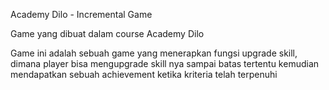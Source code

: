 Academy Dilo - Incremental Game

Game yang dibuat dalam course Academy Dilo

Game ini adalah sebuah game yang menerapkan fungsi upgrade skill, dimana player bisa mengupgrade skill nya sampai batas tertentu kemudian mendapatkan sebuah achievement ketika kriteria telah terpenuhi